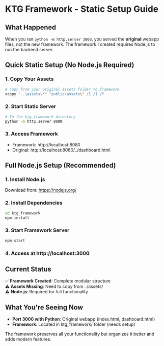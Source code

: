 # KTG Framework - Static Setup Guide

## What Happened

When you ran `python -m http.server 3000`, you served the **original** webapp files, not the new framework. The framework I created requires Node.js to run the backend server.

## Quick Static Setup (No Node.js Required)

### 1. Copy Your Assets
```bash
# Copy from your original assets folder to framework
xcopy "..\assets\*" "public\assets\" /E /I /Y
```

### 2. Start Static Server
```bash
# In the ktg_framework directory
python -m http.server 8080
```

### 3. Access Framework
- Framework: http://localhost:8080
- Original: http://localhost:8080/../dashboard.html

## Full Node.js Setup (Recommended)

### 1. Install Node.js
Download from: https://nodejs.org/

### 2. Install Dependencies
```bash
cd ktg_framework
npm install
```

### 3. Start Framework Server
```bash
npm start
```

### 4. Access at http://localhost:3000

## Current Status

✅ **Framework Created**: Complete modular structure  
⚠️ **Assets Missing**: Need to copy from ../assets/  
⚠️ **Node.js**: Required for full functionality  

## What You're Seeing Now

- **Port 3000 with Python**: Original webapp (index.html, dashboard.html)
- **Framework**: Located in ktg_framework/ folder (needs setup)

The framework preserves all your functionality but organizes it better and adds modern features.